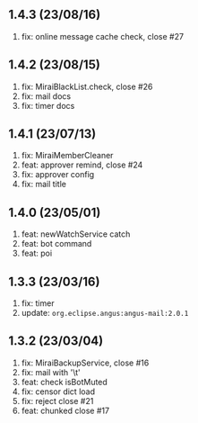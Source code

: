 ## 1.4.3 (23/08/16)

1.  fix: online message cache check, close #27

## 1.4.2 (23/08/15)

1.  fix: MiraiBlackList.check, close #26
2.  fix: mail docs
3.  fix: timer docs

## 1.4.1 (23/07/13)

1.  fix: MiraiMemberCleaner
2.  feat: approver remind, close #24
3.  fix: approver config
4.  fix: mail title

## 1.4.0 (23/05/01)

1.  feat: newWatchService catch
2.  feat: bot command
3.  feat: poi

## 1.3.3 (23/03/16)

1.  fix: timer
2.  update: `org.eclipse.angus:angus-mail:2.0.1`

## 1.3.2 (23/03/04)

1.  fix: MiraiBackupService, close #16
2.  fix: mail with '\t'
3.  feat: check isBotMuted
4.  fix: censor dict load
5.  fix: reject close #21
6.  feat: chunked close #17